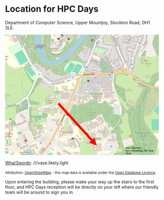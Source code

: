 # Location for HPC Days

Department of Computer Science, Upper Mountjoy, Stockton Road, DH1 3LE.

![Location](../images/cslocation.png)

[What3words](https://what3words.com/vase.likely.light): ///vase.likely.light

<small>Attribution: [OpenStreetMap](https://www.openstreetmap.org/copyright) - this map data is available under the [Open Database Licence](https://opendatacommons.org/licenses/odbl/).</small>

Upon entering the building, please make your way up the stairs to the first floor, and HPC Days reception will be directly on your left where our friendly team will be around to sign you in.
